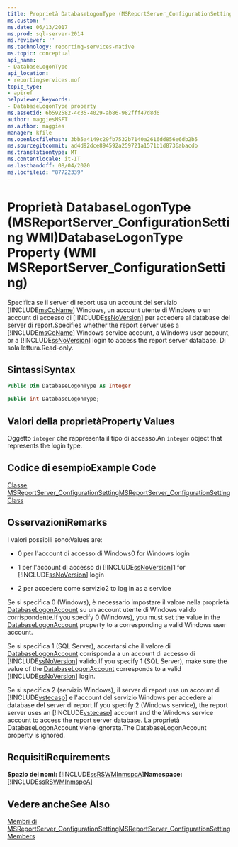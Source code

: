 ```yaml
---
title: Proprietà DatabaseLogonType (MSReportServer_ConfigurationSetting WMI) | Microsoft Docs
ms.custom: ''
ms.date: 06/13/2017
ms.prod: sql-server-2014
ms.reviewer: ''
ms.technology: reporting-services-native
ms.topic: conceptual
api_name:
- DatabaseLogonType
api_location:
- reportingservices.mof
topic_type:
- apiref
helpviewer_keywords:
- DatabaseLogonType property
ms.assetid: 6b592582-4c35-4029-ab86-982fff47d8d6
author: maggiesMSFT
ms.author: maggies
manager: kfile
ms.openlocfilehash: 3bb5a4149c29fb7532b7140a2616dd856e6db2b5
ms.sourcegitcommit: ad4d92dce894592a259721a1571b1d8736abacdb
ms.translationtype: MT
ms.contentlocale: it-IT
ms.lasthandoff: 08/04/2020
ms.locfileid: "87722339"
---
```

# <a name="databaselogontype-property-wmi-msreportserver_configurationsetting"></a><span data-ttu-id="f7a83-102">Proprietà DatabaseLogonType (MSReportServer_ConfigurationSetting WMI)</span><span class="sxs-lookup"><span data-stu-id="f7a83-102">DatabaseLogonType Property (WMI MSReportServer_ConfigurationSetting)</span></span>
  <span data-ttu-id="f7a83-103">Specifica se il server di report usa un account del servizio [!INCLUDE[msCoName](../../includes/msconame-md.md)] Windows, un account utente di Windows o un account di accesso di [!INCLUDE[ssNoVersion](../../includes/ssnoversion-md.md)] per accedere al database del server di report.</span><span class="sxs-lookup"><span data-stu-id="f7a83-103">Specifies whether the report server uses a [!INCLUDE[msCoName](../../includes/msconame-md.md)] Windows service account, a Windows user account, or a [!INCLUDE[ssNoVersion](../../includes/ssnoversion-md.md)] login to access the report server database.</span></span> <span data-ttu-id="f7a83-104">Di sola lettura.</span><span class="sxs-lookup"><span data-stu-id="f7a83-104">Read-only.</span></span>  
  
## <a name="syntax"></a><span data-ttu-id="f7a83-105">Sintassi</span><span class="sxs-lookup"><span data-stu-id="f7a83-105">Syntax</span></span>  
  
```vb  
Public Dim DatabaseLogonType As Integer  
```  
  
```csharp  
public int DatabaseLogonType;  
```  
  
## <a name="property-values"></a><span data-ttu-id="f7a83-106">Valori della proprietà</span><span class="sxs-lookup"><span data-stu-id="f7a83-106">Property Values</span></span>  
 <span data-ttu-id="f7a83-107">Oggetto `integer` che rappresenta il tipo di accesso.</span><span class="sxs-lookup"><span data-stu-id="f7a83-107">An `integer` object that represents the login type.</span></span>  
  
## <a name="example-code"></a><span data-ttu-id="f7a83-108">Codice di esempio</span><span class="sxs-lookup"><span data-stu-id="f7a83-108">Example Code</span></span>  
 [<span data-ttu-id="f7a83-109">Classe MSReportServer_ConfigurationSetting</span><span class="sxs-lookup"><span data-stu-id="f7a83-109">MSReportServer_ConfigurationSetting Class</span></span>](msreportserver-configurationsetting-class.md)  
  
## <a name="remarks"></a><span data-ttu-id="f7a83-110">Osservazioni</span><span class="sxs-lookup"><span data-stu-id="f7a83-110">Remarks</span></span>  
 <span data-ttu-id="f7a83-111">I valori possibili sono:</span><span class="sxs-lookup"><span data-stu-id="f7a83-111">Values are:</span></span>  
  
-   <span data-ttu-id="f7a83-112">0 per l'account di accesso di Windows</span><span class="sxs-lookup"><span data-stu-id="f7a83-112">0 for Windows login</span></span>  
  
-   <span data-ttu-id="f7a83-113">1 per l'account di accesso di [!INCLUDE[ssNoVersion](../../includes/ssnoversion-md.md)]</span><span class="sxs-lookup"><span data-stu-id="f7a83-113">1 for [!INCLUDE[ssNoVersion](../../includes/ssnoversion-md.md)] login</span></span>  
  
-   <span data-ttu-id="f7a83-114">2 per accedere come servizio</span><span class="sxs-lookup"><span data-stu-id="f7a83-114">2 to log in as a service</span></span>  
  
 <span data-ttu-id="f7a83-115">Se si specifica 0 (Windows), è necessario impostare il valore nella proprietà [DatabaseLogonAccount](configurationsetting-property-databaselogonaccount.md) su un account utente di Windows valido corrispondente.</span><span class="sxs-lookup"><span data-stu-id="f7a83-115">If you specify 0 (Windows), you must set the value in the [DatabaseLogonAccount](configurationsetting-property-databaselogonaccount.md) property to a corresponding a valid Windows user account.</span></span>  
  
 <span data-ttu-id="f7a83-116">Se si specifica 1 (SQL Server), accertarsi che il valore di [DatabaseLogonAccount](configurationsetting-property-databaselogonaccount.md) corrisponda a un account di accesso di [!INCLUDE[ssNoVersion](../../includes/ssnoversion-md.md)] valido.</span><span class="sxs-lookup"><span data-stu-id="f7a83-116">If you specify 1 (SQL Server), make sure the value of the [DatabaseLogonAccount](configurationsetting-property-databaselogonaccount.md) corresponds to a valid [!INCLUDE[ssNoVersion](../../includes/ssnoversion-md.md)] login.</span></span>  
  
 <span data-ttu-id="f7a83-117">Se si specifica 2 (servizio Windows), il server di report usa un account di [!INCLUDE[vstecasp](../../includes/vstecasp-md.md)] e l'account del servizio Windows per accedere al database del server di report.</span><span class="sxs-lookup"><span data-stu-id="f7a83-117">If you specify 2 (Windows service), the report server uses an [!INCLUDE[vstecasp](../../includes/vstecasp-md.md)] account and the Windows service account to access the report server database.</span></span> <span data-ttu-id="f7a83-118">La proprietà DatabaseLogonAccount viene ignorata.</span><span class="sxs-lookup"><span data-stu-id="f7a83-118">The DatabaseLogonAccount property is ignored.</span></span>  
  
## <a name="requirements"></a><span data-ttu-id="f7a83-119">Requisiti</span><span class="sxs-lookup"><span data-stu-id="f7a83-119">Requirements</span></span>  
 <span data-ttu-id="f7a83-120">**Spazio dei nomi:** [!INCLUDE[ssRSWMInmspcA](../../includes/ssrswminmspca-md.md)]</span><span class="sxs-lookup"><span data-stu-id="f7a83-120">**Namespace:** [!INCLUDE[ssRSWMInmspcA](../../includes/ssrswminmspca-md.md)]</span></span>  
  
## <a name="see-also"></a><span data-ttu-id="f7a83-121">Vedere anche</span><span class="sxs-lookup"><span data-stu-id="f7a83-121">See Also</span></span>  
 [<span data-ttu-id="f7a83-122">Membri di MSReportServer_ConfigurationSetting</span><span class="sxs-lookup"><span data-stu-id="f7a83-122">MSReportServer_ConfigurationSetting Members</span></span>](msreportserver-configurationsetting-members.md)  
  
  
